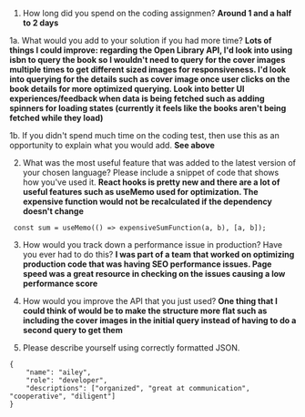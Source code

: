 1. How long did you spend on the coding assignmen?
**Around 1 and a half to 2 days**

1a. What would you add to your solution if you had more time?
**Lots of things I could improve: regarding the Open Library API, I'd look into using isbn to query the book so I wouldn't need to query for the cover images multiple times to get different sized images for responsiveness. I'd look into querying for the details such as cover image once user clicks on the book details for more optimized querying. Look into better UI experiences/feedback when data is being fetched such as adding spinners for loading states (currently it feels like the books aren't being fetched while they load)**

1b. If you didn&#39;t spend much time on the coding test, then use this as an opportunity to
explain what you would add.
**See above**

2. What was the most useful feature that was added to the latest version of your chosen
language? Please include a snippet of code that shows how you&#39;ve used it.
**React hooks is pretty new and there are a lot of useful features such as useMemo used for optimization. The expensive function would not be recalculated if the dependency doesn't change**
```
 const sum = useMemo(() => expensiveSumFunction(a, b), [a, b]);
```

3. How would you track down a performance issue in production? Have you ever had to do this?
**I was part of a team that worked on optimizing production code that was having SEO performance issues. Page speed was a great resource in checking on the issues causing a low performance score**

4. How would you improve the API that you just used?
**One thing that I could think of would be to make the structure more flat such as including the cover images in the initial query instead of having to do a second query to get them**


5. Please describe yourself using correctly formatted JSON.
```
{
    "name": "ailey",
    "role": "developer",
    "descriptions": ["organized", "great at communication", "cooperative", "diligent"]
}
```
